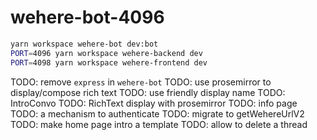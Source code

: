 # wehere-bot-4096

```sh
yarn workspace wehere-bot dev:bot
PORT=4096 yarn workspace wehere-backend dev
PORT=4098 yarn workspace wehere-frontend dev
```

TODO: remove `express` in `wehere-bot`
TODO: use prosemirror to display/compose rich text
TODO: use friendly display name
TODO: IntroConvo
TODO: RichText display with prosemirror
TODO: info page
TODO: a mechanism to authenticate
TODO: migrate to getWehereUrlV2
TODO: make home page intro a template
TODO: allow to delete a thread
